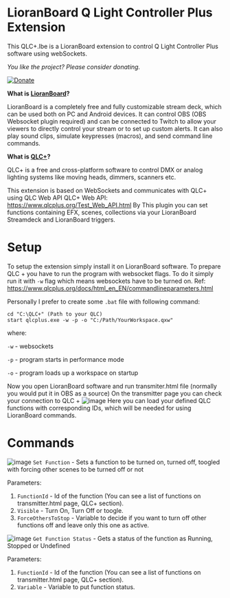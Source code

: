 # LioranBoard Q Light Controller Plus Extension
This QLC+.lbe is a LioranBoard extension to control Q Light Controller Plus software using webSockets.

*You like the project? Please consider donating.* 

[![Donate](https://img.shields.io/badge/Donate-PayPal-green.svg)](https://www.paypal.com/donate/?hosted_button_id=5HNJGX6SCWHLY)

**What is [LioranBoard](https://obsproject.com/forum/resources/lioranboard-stream-deck-animator.862/)?**

LioranBoard is a completely free and fully customizable stream deck, which can be used both on PC and Android devices. It can control OBS (OBS Websocket plugin required) and can be connected to Twitch to allow your viewers to directly control your stream or to set up custom alerts. It can also play sound clips, simulate keypresses (macros), and send command line commands.

**What is [QLC+](https://www.qlcplus.org)?**

QLC+ is a free and cross-platform software to control DMX or analog lighting systems like moving heads, dimmers, scanners etc.

This extension is based on WebSockets and communicates with QLC+ using QLC Web API 
QLC+ Web API: https://www.qlcplus.org/Test_Web_API.html
By This plugin you can set functions containing EFX, scenes, collections via your LioranBoard Streamdeck and LioranBoard triggers.

# Setup
To setup the extension simply install it on LioranBoard software.
To prepare QLC + you have to run the program with websocket flags. To do it simply run it with `-w` flag which means websockets have to be turned on.
Ref: https://www.qlcplus.org/docs/html_en_EN/commandlineparameters.html

Personally I prefer to create some `.bat` file with following command:
```
cd "C:\QLC+" (Path to your QLC)
start qlcplus.exe -w -p -o "C:/Path/YourWorkspace.qxw"
```
where:

`-w` - websockets

`-p` - program starts in performance mode

`-o` - program loads up a workspace on startup

Now you open LioranBoard software and run transmiter.html file (normally you would put it in OBS as a source)
On the transmitter page you can check your connection to QLC +
![image](https://user-images.githubusercontent.com/36815427/156151422-6f7696b8-1cb7-46c6-9d3e-683c3128e980.png)
Here you can load your defined QLC functions with corresponding IDs, which will be needed for using LioranBoard commands.

# Commands

![image](https://user-images.githubusercontent.com/36815427/156152154-f050e1f0-e9dc-4c0c-91ab-77cf41b6e3bf.png)
`Set Function` - Sets a function to be turned on, turned off, toogled with forcing other scenes to be turned off or not

Parameters:
1. `FunctionId` - Id of the function (You can see a list of functions on transmitter.html page, QLC+ section).
2. `Visible` - Turn On, Turn Off or toogle.
3. `ForceOthersToStop` - Variable to decide if you want to turn off other functions off and leave only this one as active.

![image](https://user-images.githubusercontent.com/36815427/156152191-e1a53671-b7e9-420e-9298-cce550378c82.png)
`Get Function Status` - Gets a status of the function as Running, Stopped or Undefined

Parameters:
1. `FunctionId` - Id of the function (You can see a list of functions on transmitter.html page, QLC+ section).
2. `Variable` - Variable to put function status.
